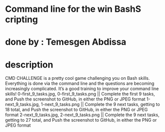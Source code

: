 # Command line for the win BashS cripting
# done by : Temesgen Abdissa
# description 
CMD CHALLENGE is a pretty cool game challenging you on Bash skills. 
Everything is done via the command line and the questions are becoming increasingly complicated. 
It’s a good training to improve your command line skills!
0-first_9_tasks.jpg,
0-first_9_tasks.png || Complete the first 9 tasks, and Push the screenshot to GitHub, in either the PNG or JPEG format 
 1-next_9_tasks.jpg,
1-next_9_tasks.png || Complete the 9 next tasks, getting to 18 total, and Push the screenshot to GitHub, in either the PNG or JPEG format 
2-next_9_tasks.jpg,
2-next_9_tasks.png ||  Complete the 9 next tasks, getting to 27 total, and Push the screenshot to GitHub, in either the PNG or JPEG format 
